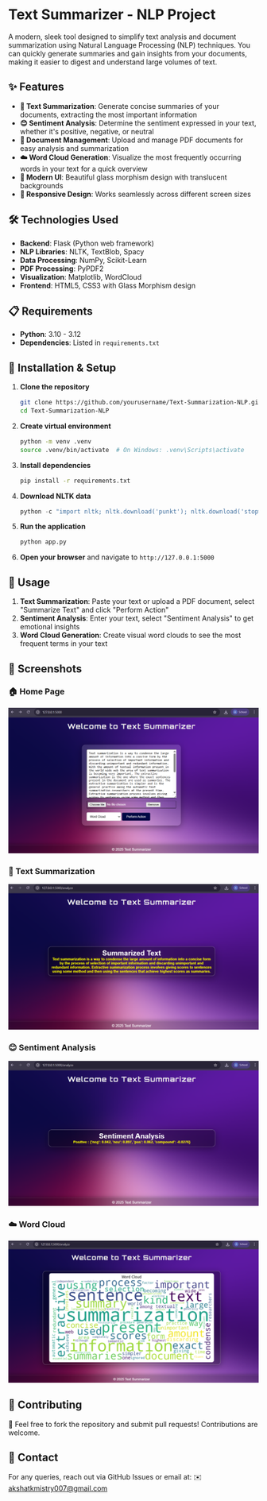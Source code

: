 # Text Summarizer - NLP Project
A modern, sleek tool designed to simplify text analysis and document summarization using Natural Language Processing (NLP) techniques. You can quickly generate summaries and gain insights from your documents, making it easier to digest and understand large volumes of text.

## ✨ Features

- **📄 Text Summarization**: Generate concise summaries of your documents, extracting the most important information
- **😊 Sentiment Analysis**: Determine the sentiment expressed in your text, whether it's positive, negative, or neutral
- **📁 Document Management**: Upload and manage PDF documents for easy analysis and summarization
- **☁️ Word Cloud Generation**: Visualize the most frequently occurring words in your text for a quick overview
- **🎨 Modern UI**: Beautiful glass morphism design with translucent backgrounds
- **📱 Responsive Design**: Works seamlessly across different screen sizes

## 🛠️ Technologies Used

- **Backend**: Flask (Python web framework)
- **NLP Libraries**: NLTK, TextBlob, Spacy
- **Data Processing**: NumPy, Scikit-Learn
- **PDF Processing**: PyPDF2
- **Visualization**: Matplotlib, WordCloud
- **Frontend**: HTML5, CSS3 with Glass Morphism design

## 📋 Requirements

- **Python**: 3.10 - 3.12
- **Dependencies**: Listed in `requirements.txt`

## 🚀 Installation & Setup

1. **Clone the repository**
   ```bash
   git clone https://github.com/yourusername/Text-Summarization-NLP.git
   cd Text-Summarization-NLP
   ```

2. **Create virtual environment**
   ```bash
   python -m venv .venv
   source .venv/bin/activate  # On Windows: .venv\Scripts\activate
   ```

3. **Install dependencies**
   ```bash
   pip install -r requirements.txt
   ```

4. **Download NLTK data**
   ```python
   python -c "import nltk; nltk.download('punkt'); nltk.download('stopwords'); nltk.download('vader_lexicon')"
   ```

5. **Run the application**
   ```bash
   python app.py
   ```

6. **Open your browser** and navigate to `http://127.0.0.1:5000`

## 📖 Usage

1. **Text Summarization**: Paste your text or upload a PDF document, select "Summarize Text" and click "Perform Action"
2. **Sentiment Analysis**: Enter your text, select "Sentiment Analysis" to get emotional insights
3. **Word Cloud Generation**: Create visual word clouds to see the most frequent terms in your text

## 📸 Screenshots

### 🏠 Home Page
![Home Page](static/screenshots/home.png)

### 📄 Text Summarization
![Text Summarization](static/screenshots/text_summarize.png)

### 😊 Sentiment Analysis
![Sentiment Analysis](static/screenshots/sentiment_analyse.png)

### ☁️ Word Cloud
![Word Cloud](static/screenshots/word_cloud.png)

## 🤝 Contributing
🚀 Feel free to fork the repository and submit pull requests! Contributions are welcome.

## 📧 Contact
For any queries, reach out via GitHub Issues or email at:
✉️ akshatkmistry007@gmail.com